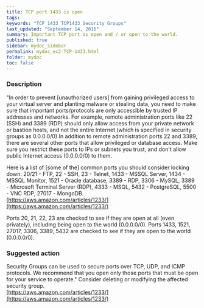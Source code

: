```yaml
---
title: TCP port 1433 is open
tags:
keywords: "TCP 1433 TCP1433 Security Groups"
last_updated: "September 14, 2016"
summary: Important TCP port is open and / or open to the world.
published: true
sidebar: mydoc_sidebar
permalink: mydoc_ec2-TCP-1433.html
folder: mydoc
toc: false
---
```


### Description  
"In order to prevent [unauthorized users] from gaining privileged access to your virtual server and planting malware or stealing data, you need to make sure that important ports/protocols are only accessible by trusted IP addresses and networks. For example, remote administration ports like 22 (SSH) and 3389 (RDP) should only allow access from your private network or bastion hosts, and not the entire Internet (which is specified in security groups as 0.0.0.0/0).In addition to remote administration ports 22 and 3389, there are several other ports that allow privileged or database access. Make sure you restrict these ports to IPs or subnets you trust, and don't allow public Internet access (0.0.0.0/0) to them.

Here is a list of [some of the] common ports you should consider locking down: 20/21 - FTP, 22 - SSH, 23 - Telnet, 1433 - MSSQL Server, 1434 - MSSQL Monitor, 1521 - Oracle database, 3389 - RDP, 3306 - MySQL, 3389 - Microsoft Terminal Server (RDP), 4333 - MSQL, 5432 - PostgreSQL, 5500 - VNC RDP, 27017 - MongoDB.  
[https://aws.amazon.com/articles/1233/](https://aws.amazon.com/articles/1233/)

Ports 20, 21, 22, 23 are checked to see if they are open at all (even privately), including being open to the world (0.0.0.0/0).
Ports 1433, 1521, 27017, 3306, 3389, 5432 are checked to see if they are open to the world (0.0.0.0/0).

### Suggested action   
Security Groups can be used to secure ports over TCP, UDP, and ICMP protocols. We recommend that you open only those ports that must be open for your service to operate." Consider deleting or modifying the affected security group.  
[https://aws.amazon.com/articles/1233/](https://aws.amazon.com/articles/1233/)


